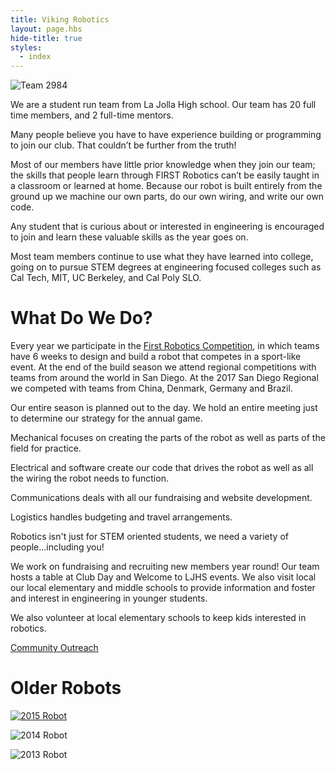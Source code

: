 ```yaml
---
title: Viking Robotics
layout: page.hbs
hide-title: true
styles:
  - index
---
```


![Team 2984](/images/team/team-photo-2018.jpg)

We are a student run team from La Jolla High school. Our team has 20 full time members, and 2 full-time mentors.

Many people believe you have to have experience building or programming to join our club. That couldn’t be further from the truth!

Most of our members have little prior knowledge when they join our team; the skills that people learn through FIRST Robotics can’t be easily taught in a classroom or learned at home. Because our robot is built entirely from the ground up we machine our own parts, do our own wiring, and write our own code.

Any student that is curious about or interested in engineering is encouraged to join and learn these valuable skills as the year goes on.

Most team members continue to use what they have learned into college, going on to pursue STEM degrees at engineering focused colleges such as Cal Tech, MIT, UC Berkeley, and Cal Poly SLO.

# What Do We Do?

Every year we participate in the [First Robotics Competition](http://www.firstinspires.org/robotics/frc), in which teams have 6 weeks to design and build a robot that competes in a sport-like event. At the end of the build season we attend regional competitions with teams from around the world in San Diego. At the 2017 San Diego Regional we competed with teams from China, Denmark, Germany and Brazil.

Our entire season is planned out to the day. We hold an entire meeting just to determine our strategy for the annual game.

Mechanical focuses on creating the parts of the robot as well as parts of the field for practice.

Electrical and software create our code that drives the robot as well as all the wiring the robot needs to function.

Communications deals with all our fundraising and website development.

Logistics handles budgeting and travel arrangements.

Robotics isn't just for STEM oriented students, we need a variety of people...including you!

We work on fundraising and recruiting new members year round! Our team hosts a table at Club Day and Welcome to LJHS events. We also visit local our local elementary and middle schools to provide information and foster and interest in engineering in younger students.

We also volunteer at local elementary schools to keep kids interested in robotics.

[Community Outreach](/blog/community/)

# Older Robots

[![2015 Robot](/images/team/robobo-2015.jpg)](/robots/2015/)

![2014 Robot](/images/team/robot-2014.jpg)

![2013 Robot](/images/team/robot-2013.jpg)
